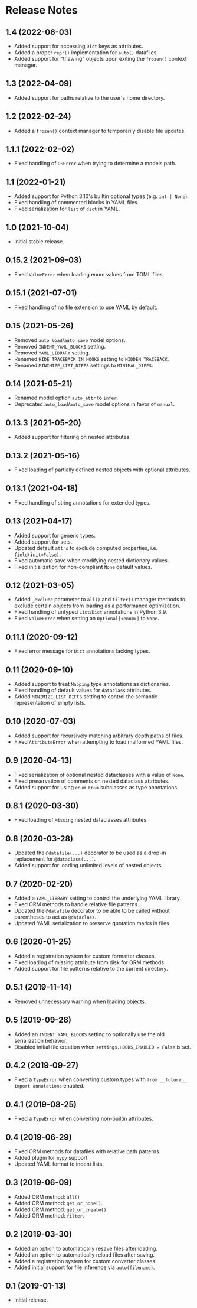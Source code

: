 # Release Notes

## 1.4 (2022-06-03)

- Added support for accessing `Dict` keys as attributes.
- Added a proper `repr()` implementation for `auto()` datafiles.
- Added support for "thawing" objects upon exiting the `frozen()` context manager.

## 1.3 (2022-04-09)

- Added support for paths relative to the user's home directory.

## 1.2 (2022-02-24)

- Added a `frozen()` context manager to temporarily disable file updates.

## 1.1.1 (2022-02-02)

- Fixed handling of `OSError` when trying to determine a models path.

## 1.1 (2022-01-21)

- Added support for Python 3.10's builtin optional types (e.g. `int | None`).
- Fixed handling of commented blocks in YAML files.
- Fixed serialization for `list` of `dict` in YAML.

## 1.0 (2021-10-04)

- Initial stable release.

## 0.15.2 (2021-09-03)

- Fixed `ValueError` when loading enum values from TOML files.

## 0.15.1 (2021-07-01)

- Fixed handling of no file extension to use YAML by default.

## 0.15 (2021-05-26)

- Removed `auto_load`/`auto_save` model options.
- Removed `INDENT_YAML_BLOCKS` setting.
- Removed `YAML_LIBRARY` setting.
- Renamed `HIDE_TRACEBACK_IN_HOOKS` setting to `HIDDEN_TRACEBACK`.
- Renamed `MINIMIZE_LIST_DIFFS` settings to `MINIMAL_DIFFS`.

## 0.14 (2021-05-21)

- Renamed model option `auto_attr` to `infer`.
- Deprecated `auto_load`/`auto_save` model options in favor of `manual`.

## 0.13.3 (2021-05-20)

- Added support for filtering on nested attributes.

## 0.13.2 (2021-05-16)

- Fixed loading of partially defined nested objects with optional attributes.

## 0.13.1 (2021-04-18)

- Fixed handling of string annotations for extended types.

## 0.13 (2021-04-17)

- Added support for generic types.
- Added support for sets.
- Updated default `attrs` to exclude computed properties, i.e. `field(init=False)`.
- Fixed automatic save when modifying nested dictionary values.
- Fixed initialization for non-compliant `None` default values.

## 0.12 (2021-03-05)

- Added `_exclude` parameter to `all()` and `filter()` manager methods to exclude certain objects from loading as a performance optimization.
- Fixed handling of untyped `List`/`Dict` annotations in Python 3.9.
- Fixed `ValueError` when setting an `Optional[<enum>]` to `None`.

## 0.11.1 (2020-09-12)

- Fixed error message for `Dict` annotations lacking types.

## 0.11 (2020-09-10)

- Added support to treat `Mapping` type annotations as dictionaries.
- Fixed handling of default values for `dataclass` attributes.
- Added `MINIMIZE_LIST_DIFFS` setting to control the semantic representation of empty lists.

## 0.10 (2020-07-03)

- Added support for recursively matching arbitrary depth paths of files.
- Fixed `AttributeError` when attempting to load malformed YAML files.

## 0.9 (2020-04-13)

- Fixed serialization of optional nested dataclasses with a value of `None`.
- Fixed preservation of comments on nested dataclass attributes.
- Added support for using `enum.Enum` subclasses as type annotations.

## 0.8.1 (2020-03-30)

- Fixed loading of `Missing` nested dataclasses attributes.

## 0.8 (2020-03-28)

- Updated the `@datafile(...)` decorator to be used as a drop-in replacement for `@dataclass(...)`.
- Added support for loading unlimited levels of nested objects.

## 0.7 (2020-02-20)

- Added a `YAML_LIBRARY` setting to control the underlying YAML library.
- Fixed ORM methods to handle relative file patterns.
- Updated the `@datafile` decorator to be able to be called without parentheses to act as `@dataclass`.
- Updated YAML serialization to preserve quotation marks in files.

## 0.6 (2020-01-25)

- Added a registration system for custom formatter classes.
- Fixed loading of missing attribute from disk for ORM methods.
- Added support for file patterns relative to the current directory.

## 0.5.1 (2019-11-14)

- Removed unnecessary warning when loading objects.

## 0.5 (2019-09-28)

- Added an `INDENT_YAML_BLOCKS` setting to optionally use the old serialization behavior.
- Disabled initial file creation when `settings.HOOKS_ENABLED = False` is set.

## 0.4.2 (2019-09-27)

- Fixed a `TypeError` when converting custom types with `from __future__ import annotations` enabled.

## 0.4.1 (2019-08-25)

- Fixed a `TypeError` when converting non-builtin attributes.

## 0.4 (2019-06-29)

- Fixed ORM methods for datafiles with relative path patterns.
- Added plugin for `mypy` support.
- Updated YAML format to indent lists.

## 0.3 (2019-06-09)

- Added ORM method: `all()`
- Added ORM method: `get_or_none()`.
- Added ORM method: `get_or_create()`.
- Added ORM method: `filter`.

## 0.2 (2019-03-30)

- Added an option to automatically resave files after loading.
- Added an option to automatically reload files after saving.
- Added a registration system for custom converter classes.
- Added initial support for file inference via `auto(filename)`.

## 0.1 (2019-01-13)

- Initial release.
